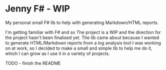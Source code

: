 # Jenny F# - WIP
My personal small F# lib to help with generating Markdown/HTML reports.

I'm getting familiar with F# and so The project is a WIP and the direction for the project hasn't been finalised yet. The lib came about because I wanted to generate HTML/Markdown reports from a log analysis tool I was working on at work, so I decided to make a small and simple lib to help me do it, which I can grow as I use it in a variety of projects.

TODO - finish the README
